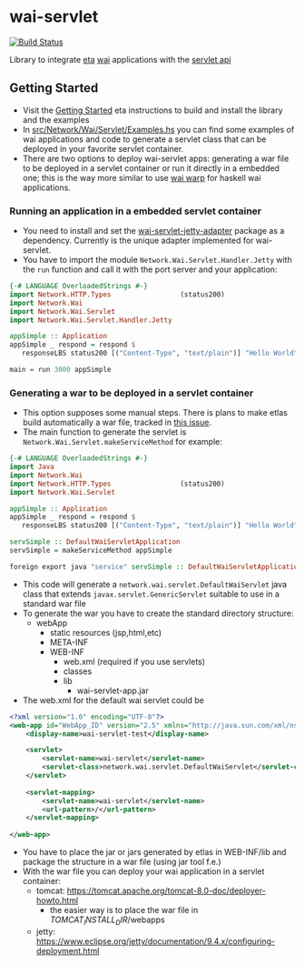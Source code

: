 # wai-servlet

[![Build Status](https://circleci.com/gh/jneira/wai-servlet.svg?style=shield&circle-token=abb4f8f1c84e646a32df3143ae9ce5210eabadfa)](https://circleci.com/gh/jneira/wai-servlet)

Library to integrate [eta](http://eta-lang.org) [wai](https://github.com/yesodweb/wai) applications with the [servlet api](http://docs.oracle.com/javaee/7/api/javax/servlet/package-summary.html)

## Getting Started
* Visit the [Getting Started](https://eta-lang.org/docs/eta-concepts/getting-started/install-eta) eta instructions to build and install the library and the examples
* In [src/Network/Wai/Servlet/Examples.hs](https://github.com/jneira/wai-servlet/blob/master/src/Network/Wai/Servlet/Examples.hs) you can find some examples of wai applications and code to generate a servlet class that can be deployed in your favorite servlet container.
* There are two options to deploy wai-servlet apps: generating a war file to be deployed in a servlet container or run it directly in a embedded one; this is the way more similar to use [wai warp](https://github.com/yesodweb/wai/tree/master/warp) for haskell wai applications.

### Running an application in a embedded servlet container

* You need to install and set the [wai-servlet-jetty-adapter](https://github.com/jneira/wai-servlet-handler-jetty) package as a dependency. Currently is the unique adapter implemented for wai-servlet.
* You have to import the module `Network.Wai.Servlet.Handler.Jetty` with the `run` function and call it with the port server and your application:
```haskell
{-# LANGUAGE OverloadedStrings #-}
import Network.HTTP.Types                 (status200)
import Network.Wai
import Network.Wai.Servlet
import Network.Wai.Servlet.Handler.Jetty

appSimple :: Application
appSimple _ respond = respond $
   responseLBS status200 [("Content-Type", "text/plain")] "Hello World"

main = run 3000 appSimple
```

### Generating a war to be deployed in a servlet container
* This option supposes some manual steps. There is plans to make etlas build automatically a war file, tracked in [this issue](https://github.com/typelead/eta/issues/265).
* The main function to generate the servlet is `Network.Wai.Servlet.makeServiceMethod` for example:
```haskell
{-# LANGUAGE OverloadedStrings #-}
import Java
import Network.Wai
import Network.HTTP.Types                 (status200)
import Network.Wai.Servlet

appSimple :: Application
appSimple _ respond = respond $
   responseLBS status200 [("Content-Type", "text/plain")] "Hello World"

servSimple :: DefaultWaiServletApplication
servSimple = makeServiceMethod appSimple

foreign export java "service" servSimple :: DefaultWaiServletApplication
```
* This code will generate a `network.wai.servlet.DefaultWaiServlet` java class that extends `javax.servlet.GenericServlet` suitable to use in a standard war file
* To generate the war you have to create the standard directory structure:
  * webApp
    * static resources (jsp,html,etc)
    * META-INF
    * WEB-INF
      * web.xml (required if you use servlets)
      * classes
      * lib
        * wai-servlet-app.jar
* The web.xml for the default wai servlet could be
```xml
<?xml version="1.0" encoding="UTF-8"?>
<web-app id="WebApp_ID" version="2.5" xmlns="http://java.sun.com/xml/ns/javaee" xmlns:xsi="http://www.w3.org/2001/XMLSchema-instance" xsi:schemaLocation="http://java.sun.com/xml/ns/javaee http://java.sun.com/xml/ns/javaee/web-app_2_5.xsd">
	<display-name>wai-servlet-test</display-name>

	<servlet>
		<servlet-name>wai-servlet</servlet-name>
		<servlet-class>network.wai.servlet.DefaultWaiServlet</servlet-class>
	</servlet>
	
	<servlet-mapping>
		<servlet-name>wai-servlet</servlet-name>
		<url-pattern>/</url-pattern>
	</servlet-mapping>
	
</web-app>
```
* You have to place the jar or jars generated by etlas in WEB-INF/lib and package the structure in a war file (using jar tool f.e.)
* With the war file you can deploy your wai application in a servlet container:
  * tomcat: https://tomcat.apache.org/tomcat-8.0-doc/deployer-howto.html
    * the easier way is to place the war file in $TOMCAT_INSTALL_DIR$/webapps
  * jetty: https://www.eclipse.org/jetty/documentation/9.4.x/configuring-deployment.html
